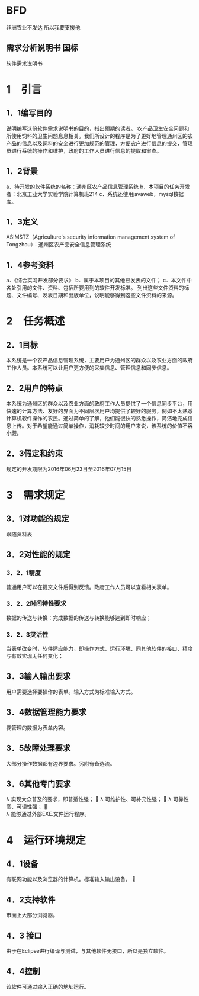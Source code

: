 # BFD
非洲农业不发达 所以我要支援他

需求分析说明书 国标
----
软件需求说明书
# 1　引言
## 1．1编写目的
说明编写这份软件需求说明书的目的，指出预期的读者。
农产品卫生安全问题和所使用饲料的卫生问题息息相关。我们所设计的程序是为了更好地管理通州区的农产品的信息以及饲料的安全进行更加规范的管理，方便农户进行信息的提交，管理员进行系统的操作和维护，政府的工作人员进行信息的提取和审查。
## 1．2背景 
a．待开发的软件系统的名称：通州区农产品信息管理系统
b．本项目的任务开发者：北京工业大学实验学院计算机班214
c．系统还使用javaweb，mysql数据库。
## 1．3定义
ASIMSTZ（Agriculture's security information management system of Tongzhou）：通州区农产品安全信息管理系统
## 1．4参考资料 
a．《综合实习开发部分要求》
b．属于本项目的其他已发表的文件；
c．本文件中各处引用的文件、资料、包括所要用到的软件开发标准。 列出这些文件资料的标题、文件编号、发表日期和出版单位，说明能够得到这些文件资料的来源。
# 2　任务概述 
## 2．1目标 
本系统是一个农产品信息管理系统，主要用户为通州区的群众以及农业方面的政府工作人员。本系统可以让用户更方便的采集信息、管理信息和同步信息。
## 2．2用户的特点 
本系统为通州区的群众以及农业方面的政府工作人员提供了一个信息同步平台，用快速的计算方法、友好的界面为不同层次用户均提供了较好的服务，例如不太熟悉计算机软件操作的农民。通过简单的了解，他们能很快的熟悉操作，简洁地完成信息上传。对于希望能通过简单操作，消耗较少时间的用户来说，该系统的价值不容小觑。
## 2．3假定和约束
规定的开发期限为2016年06月23日至2016年07月15日
# 3　需求规定 
## 3．1对功能的规定
跟随资料表
## 3．2对性能的规定
### 3．2．1精度 
普通用户可以在提交文件后得到反馈。政府工作人员可以查看相关表单。
### 3．2．2时间特性要求 
数据的传送与转换：完成数据的传送与转换能够达到即时响应；
### 3．2．3灵活性 
当表单改变时，软件适应能力，即操作方式、运行环境、同其他软件的接口、精度与有效实现无任何变化； 
## 3．3输人输出要求
用户需要选择要操作的表单。输入方式为标准输入方式。
## 3．4数据管理能力要求 
要管理的数据为表单内容。
## 3．5故障处理要求
大部分操作数据都有边界要求。另附有备选流。
## 3．6其他专门要求
λ	实现大众普及的要求，即普适性强；  
λ	可维护性、可补充性强；  
λ	可靠性高、可读性强；    
λ	能够通过外部EXE.文件运行程序。
# 4　运行环境规定 
## 4．1设备 
有联网功能以及浏览器的计算机。标准输入输出设备。  
## 4．2支持软件 
市面上大部分浏览器。
## 4．3 接口
由于在Eclipse进行编译与测试，与其他软件无接口，所以是独立软件。
## 4．4控制 
该软件可通过输入正确的地址运行。
